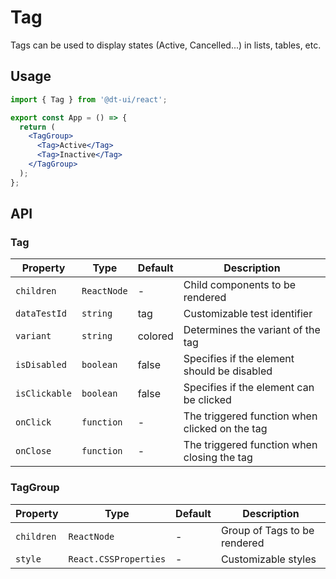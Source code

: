 # Tag

Tags can be used to display states (Active, Cancelled...) in lists, tables, etc.

## Usage

```jsx
import { Tag } from '@dt-ui/react';

export const App = () => {
  return (
    <TagGroup>
      <Tag>Active</Tag>
      <Tag>Inactive</Tag>
    </TagGroup>
  );
};
```

## API

### Tag

| Property     | Type        | Default | Description                                    |
| ------------ | ----------- | ------- | ---------------------------------------------- |
| `children`   | `ReactNode` | -       | Child components to be rendered                |
| `dataTestId` | `string`    | tag     | Customizable test identifier                   |
| `variant`    | `string`    | colored | Determines the variant of the tag              |
| `isDisabled` | `boolean`   | false   | Specifies if the element should be disabled    |
| `isClickable`| `boolean`   | false   | Specifies if the element can be clicked        |
| `onClick`    | `function`  | -       | The triggered function when clicked on the tag |
| `onClose`    | `function`  | -       | The triggered function when closing the tag    |

### TagGroup

| Property   | Type                  | Default | Description                  |
| ---------- | --------------------- | ------- | ---------------------------- |
| `children` | `ReactNode`           | -       | Group of Tags to be rendered |
| `style`    | `React.CSSProperties` | -       | Customizable styles          |
